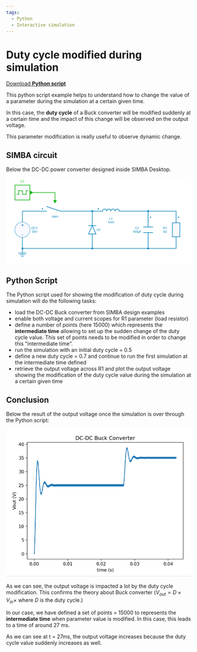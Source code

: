 ```yaml
---
tags:
  - Python
  - Interactive simulation
---
```


# Duty cycle modified during simulation

[Download **Python script**](duty_cycle_modified.py)


This python script example helps to understand how to change the value of a parameter during the simulation at a certain given time.

In this case, the **duty cycle** of a Buck converter will be modified suddenly at a certain time and the impact of this change will be observed on the output voltage.

This parameter modification is really useful to observe dynamic change.



## SIMBA circuit

Below the DC-DC power converter designed inside SIMBA Desktop.

![Buck](fig/buck.png)


## Python Script

The Python script used for showing the modification of duty cycle during simulation will do the following tasks:

* load the DC-DC Buck converter from SIMBA design examples
* enable both voltage and current scopes for R1 parameter (load resistor)
* define a number of points (here 15000) which represents the **intermediate time** allowing to set up the sudden change of the duty cycle value.
  This set of points needs to be modified in order to change this “intermediate time”.
* run the simulation with an initial duty cycle = 0.5
* define a new duty cycle = 0.7 and continue to run the first simulation at the intermediate time defined
* retrieve the output voltage across R1 and plot the output voltage showing the modification of the duty cycle value during the simulation at a certain given time


## Conclusion

Below the result of the output voltage once the simulation is over through the Python script:

![result](fig/result.png)

As we can see, the output voltage is impacted a lot by the duty cycle modification. This confirms the theory about Buck converter ($V_{out} = D \times V_{in} \times$ where $D$ is the duty cycle.) 

In our case, we have defined a set of points = 15000 to represents the **intermediate time** when parameter value is modified. In this case, this leads to a time of around 27 ms.

As we can see at t = 27ms, the output voltage increases because the duty cycle value suddenly increases as well.
